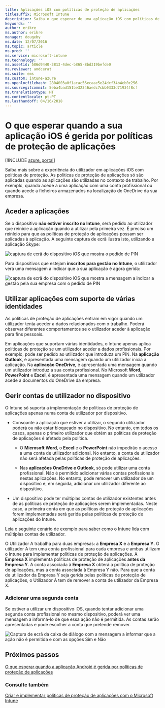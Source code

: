 ```yaml
---
title: Aplicações iOS com políticas de proteção de aplicações
titlesuffix: Microsoft Intune
description: Saiba o que esperar de uma aplicação iOS com políticas de proteção.
keywords: ''
author: erikre
ms.author: erikre
manager: dougeby
ms.date: 12/07/2016
ms.topic: article
ms.prod: ''
ms.service: microsoft-intune
ms.technology: ''
ms.assetid: 586d9440-3813-4dec-b865-8bd319befde0
ms.reviewer: andcerat
ms.suite: ems
ms.custom: intune-azure
ms.openlocfilehash: 2804003a0f1acac56ecaae5e24dcf34b4eb0c256
ms.sourcegitcommit: 5eba4bad151be32346aedc7cbb0333d71934f8cf
ms.translationtype: HT
ms.contentlocale: pt-PT
ms.lasthandoff: 04/16/2018
---
```

# <a name="what-to-expect-when-your-ios-app-is-managed-by-app-protection-policies"></a>O que esperar quando a sua aplicação iOS é gerida por políticas de proteção de aplicações

[!INCLUDE [azure_portal](./includes/azure_portal.md)]

Saiba mais sobre a experiência do utilizador em aplicações iOS com políticas de proteção. As políticas de proteção de aplicações só são aplicadas quando as aplicações são utilizadas no contexto de trabalho. Por exemplo, quando acede a uma aplicação com uma conta profissional ou quando acede a ficheiros armazenados na localização do OneDrive da sua empresa.
##  <a name="accessing-apps"></a>Aceder a aplicações

Se o dispositivo **não estiver inscrito no Intune**, será pedido ao utilizador que reinicie a aplicação quando a utilizar pela primeira vez.  É preciso um reinício para que as políticas de proteção de aplicações possam ser aplicadas à aplicação. A seguinte captura de ecrã ilustra isto, utilizando a aplicação Skype:


![captura de ecrã do dispositivo iOS que mostra o pedido de PIN](./media/ios-pin-prompt.png)

Para dispositivos que estejam **inscritos para gestão no Intune**, o utilizador verá uma mensagem a indicar que a sua aplicação é agora gerida:

![captura de ecrã do dispositivo iOS que mostra a mensagem a indicar a gestão pela sua empresa com o pedido de PIN](./media/ios-managed-devices-pin-prompt.png)

##  <a name="using-apps-with-multi-identity-support"></a>Utilizar aplicações com suporte de várias identidades

As políticas de proteção de aplicações entram em vigor quando um utilizador tenta aceder a dados relacionados com o trabalho.  Poderá observar diferentes comportamentos se o utilizador aceder à aplicação para fins pessoais. 

Em aplicações que suportam várias identidades, o Intune apenas aplica políticas de proteção se um utilizador aceder a dados profissionais.  Por exemplo, pode ser pedido ao utilizador que introduza um PIN.  Na **aplicação Outlook**, é apresentada uma mensagem quando um utilizador inicia a aplicação. Na **aplicação OneDrive**, é apresentada uma mensagem quando um utilizador introduz a sua conta profissional.  No Microsoft **Word**, **PowerPoint** e **Excel**, é apresentada uma mensagem quando um utilizador acede a documentos do OneDrive da empresa.
##  <a name="managing-user-accounts-on-the-device"></a>Gerir contas de utilizador no dispositivo

O Intune só suporta a implementação de políticas de proteção de aplicações apenas numa conta de utilizador por dispositivo.

* Consoante a aplicação que estiver a utilizar, o segundo utilizador poderá ou não estar bloqueado no dispositivo. No entanto, em todos os casos, apenas o primeiro utilizador que obtém as políticas de proteção de aplicações é afetado pela política.
  * O **Microsoft Word**, o **Excel** e o **PowerPoint** não impedirão o acesso a uma conta de utilizador adicional. No entanto, a conta de utilizador não será afetada pelas políticas de proteção de aplicações.

  * Nas **aplicações OneDrive e Outlook**, só pode utilizar uma conta profissional.  Não é permitido adicionar várias contas profissionais nestas aplicações.  No entanto, pode remover um utilizador de um dispositivo e, em seguida, adicionar um utilizador diferente ao dispositivo.

* Um dispositivo pode ter múltiplas contas de utilizador existentes antes de as políticas de proteção de aplicações serem implementadas. Neste caso, a primeira conta em que as políticas de proteção de aplicações forem implementadas será gerida pelas políticas de proteção de aplicações do Intune.


Leia o seguinte cenário de exemplo para saber como o Intune lida com múltiplas contas de utilizador.

O Utilizador A trabalha para duas empresas: a **Empresa X** e a **Empresa Y**. O utilizador A tem uma conta profissional para cada empresa e ambas utilizam o Intune para implementar políticas de proteção de aplicações. A **Empresa X** implementa políticas de proteção de aplicações **antes da** **Empresa Y**. A conta associada à **Empresa X** obterá a política de proteção de aplicações, mas a conta associada à Empresa Y não. Para que a conta de utilizador da Empresa Y seja gerida pelas políticas de proteção de aplicações, o Utilizador A tem de remover a conta de utilizador da Empresa X.
### <a name="adding-a-second-account"></a>Adicionar uma segunda conta

Se estiver a utilizar um dispositivo iOS, quando tentar adicionar uma segunda conta profissional no mesmo dispositivo, poderá ver uma mensagem a informá-lo de que essa ação não é permitida.  As contas serão apresentadas e pode escolher a conta que pretende remover.

![Captura de ecrã da caixa de diálogo com a mensagem a informar que a ação não é permitida e com as opções Sim e Não](./media/ios-switch-user.PNG)

## <a name="next-steps"></a>Próximos passos
[O que esperar quando a aplicação Android é gerida por políticas de proteção de aplicações](app-protection-enabled-apps-android.md)
### <a name="see-also"></a>Consulte também
[Criar e implementar políticas de proteção de aplicações com o Microsoft Intune](app-protection-policies.md)
